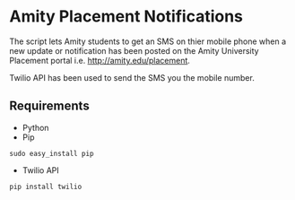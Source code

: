 # Amity Placement Notifications

The script lets Amity students to get an SMS on thier mobile phone when a new update or notification has been posted on the Amity University Placement portal i.e. http://amity.edu/placement.

Twilio API has been used to send the SMS you the mobile number. 

## Requirements

* Python
* Pip
```
sudo easy_install pip
```
* Twilio API

```
pip install twilio
```

